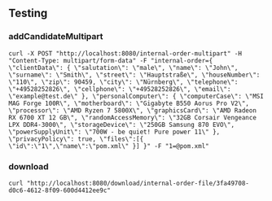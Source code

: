 ## Testing

### addCandidateMultipart

`curl -X POST "http://localhost:8080/internal-order-multipart" -H "Content-Type: multipart/form-data" -F "internal-order={ \"clientData\": { \"salutation\": \"male\", \"name\": \"John\", \"surname\": \"Smith\", \"street\": \"Hauptstraße\", \"houseNumber\": \"110\", \"zip\": 90459, \"city\": \"Nürnberg\", \"telephone\": \"+49528252826\", \"cellphone\": \"+49528252826\", \"email\": \"example@test.de\" }, \"personalComputer\": { \"computerCase\": \"MSI MAG Forge 100R\", \"motherboard\": \"Gigabyte B550 Aorus Pro V2\", \"processor\": \"AMD Ryzen 7 5800X\", \"graphicsCard\": \"AMD Radeon RX 6700 XT 12 GB\", \"randomAccessMemory\": \"32GB Corsair Vengeance LPX DDR4-3000\", \"storageDevice\": \"250GB Samsung 870 EVO\", \"powerSupplyUnit\": \"700W - be quiet! Pure power 11\" }, \"privacyPolicy\": true, \"files\":[{ \"id\":\"1\",\"name\":\"pom.xml\" }] }" -F "1=@pom.xml"`

### download

`curl "http://localhost:8080/download/internal-order-file/3fa49708-d0c6-4612-8f09-600d4412ee9c"`